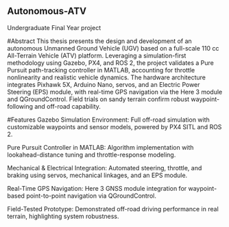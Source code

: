 ## Autonomous-ATV
Undergraduate Final Year project

#Abstract
This thesis presents the design and development of an autonomous Unmanned Ground Vehicle (UGV) based on a full-scale 110 cc All-Terrain Vehicle (ATV) platform. Leveraging a simulation-first methodology using Gazebo, PX4, and ROS 2, the project validates a Pure Pursuit path-tracking controller in MATLAB, accounting for throttle nonlinearity and realistic vehicle dynamics. The hardware architecture integrates Pixhawk 5X, Arduino Nano, servos, and an Electric Power Steering (EPS) module, with real-time GPS navigation via the Here 3 module and QGroundControl. Field trials on sandy terrain confirm robust waypoint-following and off-road capability.

#Features
Gazebo Simulation Environment: Full off-road simulation with customizable waypoints and sensor models, powered by PX4 SITL and ROS 2.

Pure Pursuit Controller in MATLAB: Algorithm implementation with lookahead-distance tuning and throttle-response modeling.

Mechanical & Electrical Integration: Automated steering, throttle, and braking using servos, mechanical linkages, and an EPS module.

Real-Time GPS Navigation: Here 3 GNSS module integration for waypoint-based point-to-point navigation via QGroundControl.

Field-Tested Prototype: Demonstrated off-road driving performance in real terrain, highlighting system robustness.

